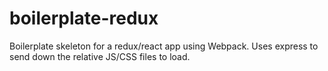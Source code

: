 # boilerplate-redux

Boilerplate skeleton for a redux/react app using Webpack. Uses express to send down the relative JS/CSS files to load.

